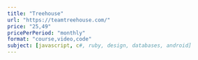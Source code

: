 ```yaml
---
title: "Treehouse"
url: "https://teamtreehouse.com/"
price: "25,49"
pricePerPeriod: "monthly"
format: "course,video,code"
subject: [javascript, c#, ruby, design, databases, android]
---
```

